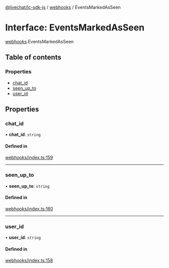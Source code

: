 [@livechat/lc-sdk-js](../README.md) / [webhooks](../modules/webhooks.md) / EventsMarkedAsSeen

# Interface: EventsMarkedAsSeen

[webhooks](../modules/webhooks.md).EventsMarkedAsSeen

## Table of contents

### Properties

- [chat\_id](webhooks.EventsMarkedAsSeen.md#chat_id)
- [seen\_up\_to](webhooks.EventsMarkedAsSeen.md#seen_up_to)
- [user\_id](webhooks.EventsMarkedAsSeen.md#user_id)

## Properties

### chat\_id

• **chat\_id**: `string`

#### Defined in

[webhooks/index.ts:159](https://github.com/livechat/lc-sdk-js/blob/a921f8a/src/webhooks/index.ts#L159)

___

### seen\_up\_to

• **seen\_up\_to**: `string`

#### Defined in

[webhooks/index.ts:160](https://github.com/livechat/lc-sdk-js/blob/a921f8a/src/webhooks/index.ts#L160)

___

### user\_id

• **user\_id**: `string`

#### Defined in

[webhooks/index.ts:158](https://github.com/livechat/lc-sdk-js/blob/a921f8a/src/webhooks/index.ts#L158)
